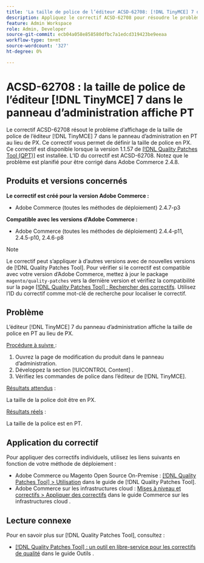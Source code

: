 ```yaml
---
title: 'La taille de police de l’éditeur ACSD-62708: [!DNL TinyMCE] 7 dans le panneau d’administration affiche PT'
description: Appliquez le correctif ACSD-62708 pour résoudre le problème d’Adobe Commerce où la taille de police de l’éditeur  [!DNL TinyMCE] 7 dans l’administration affiche PT et non PX. Désormais, vous pouvez également définir la taille de police en PX au lieu de PT.
feature: Admin Workspace
role: Admin, Developer
source-git-commit: ecb04a058e858580dfbc7a1edcd319423be9eeaa
workflow-type: tm+mt
source-wordcount: '327'
ht-degree: 0%

---
```



# ACSD-62708 : la taille de police de l’éditeur [!DNL TinyMCE] 7 dans le panneau d’administration affiche PT

Le correctif ACSD-62708 résout le problème d’affichage de la taille de police de l’éditeur [!DNL TinyMCE] 7 dans le panneau d’administration en PT au lieu de PX. Ce correctif vous permet de définir la taille de police en PX. Ce correctif est disponible lorsque la version 1.1.57 de [[!DNL Quality Patches Tool (QPT)]](/help/tools/quality-patches-tool/quality-patches-tool-to-self-serve-quality-patches.md) est installée. L’ID du correctif est ACSD-62708. Notez que le problème est planifié pour être corrigé dans Adobe Commerce 2.4.8.

## Produits et versions concernés

**Le correctif est créé pour la version Adobe Commerce :**

* Adobe Commerce (toutes les méthodes de déploiement) 2.4.7-p3

**Compatible avec les versions d’Adobe Commerce :**

* Adobe Commerce (toutes les méthodes de déploiement) 2.4.4-p11, 2.4.5-p10, 2.4.6-p8

>[!NOTE]
>
>Le correctif peut s’appliquer à d’autres versions avec de nouvelles versions de [!DNL Quality Patches Tool]. Pour vérifier si le correctif est compatible avec votre version d’Adobe Commerce, mettez à jour le package `magento/quality-patches` vers la dernière version et vérifiez la compatibilité sur la page [[!DNL Quality Patches Tool] : Rechercher des correctifs](https://experienceleague.adobe.com/tools/commerce-quality-patches/index.html). Utilisez l’ID du correctif comme mot-clé de recherche pour localiser le correctif.

## Problème

L’éditeur [!DNL TinyMCE] 7 du panneau d’administration affiche la taille de police en PT au lieu de PX.

<u>Procédure à suivre </u> :

1. Ouvrez la page de modification du produit dans le panneau d’administration.
1. Développez la section [!UICONTROL Content] .
1. Vérifiez les commandes de police dans l’éditeur de [!DNL TinyMCE].

<u>Résultats attendus</u> :

La taille de la police doit être en PX.

<u>Résultats réels</u> :

La taille de la police est en PT.

## Application du correctif

Pour appliquer des correctifs individuels, utilisez les liens suivants en fonction de votre méthode de déploiement :

* Adobe Commerce ou Magento Open Source On-Premise : [[!DNL Quality Patches Tool] > Utilisation](/help/tools/quality-patches-tool/usage.md) dans le guide de [!DNL Quality Patches Tool].
* Adobe Commerce sur les infrastructures cloud : [Mises à niveau et correctifs > Appliquer des correctifs](https://experienceleague.adobe.com/docs/commerce-cloud-service/user-guide/develop/upgrade/apply-patches.html) dans le guide Commerce sur les infrastructures cloud .

## Lecture connexe

Pour en savoir plus sur [!DNL Quality Patches Tool], consultez :

* [[!DNL Quality Patches Tool] : un outil en libre-service pour les correctifs de qualité](/help/tools/quality-patches-tool/quality-patches-tool-to-self-serve-quality-patches.md) dans le guide Outils .
